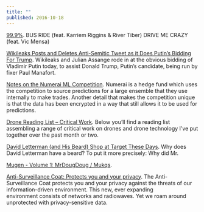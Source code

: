 ```yaml
---
title: ""
published: 2016-10-18
---
```


<a href="http://kaytranada.com/" target="_blank">99.9%</a>. BUS RIDE (feat. Karriem Riggins & River Tiber)  DRIVE ME CRAZY (feat. Vic Mensa)


<a href="http://heatst.com/politics/wikileaks-posts-and-deletes-anti-semitic-tweet-as-it-does-putins-bidding-for-trump/" target="_blank">Wikileaks Posts and Deletes Anti-Semitic Tweet as it Does Putin’s Bidding For Trump</a>. Wikileaks and Julian Assange rode in at the obvious bidding of Vladimir Putin today, to assist Donald Trump, Putin’s candidate, being run by fixer Paul Manafort.


<a href="https://medium.com/jim-fleming/notes-on-the-numerai-ml-competition-14e3d42c19f3#.an4e6boo3" target="_blank">Notes on the Numerai ML Competition</a>. Numerai is a hedge fund which uses the competition to source predictions for a large ensemble that they use internally to make trades. Another detail that makes the competition unique is that the data has been encrypted in a way that still allows it to be used for predictions.


<a href="https://christopherjmiles.wordpress.com/2016/10/17/drone-reading-list/" target="_blank">Drone Reading List – Critical Work</a>. Below you’ll find a reading list assembling a range of critical work on drones and drone technology I’ve put together over the past month or two.


<a href="http://www.nytimes.com/2016/10/23/arts/television/david-letterman-late-show-retirement.html#commentsContainer" target="_blank">David Letterman (and His Beard) Shop at Target These Days</a>. Why does David Letterman have a beard? To put it more precisely: Why did Mr.


<a href="https://mugenseries.bandcamp.com/album/mugen-volume-1-mrdougdoug-mukqs" target="_blank">Mugen - Volume 1: MrDougDoug / Mukqs</a>. 


<a href="https://www.kickstarter.com/projects/872955472/anti-surveillance-coat-protects-you-and-your-priva" target="_blank">Anti-Surveillance Coat: Protects you and your privacy</a>. The Anti-Surveillance Coat protects you and your privacy against the threats of our information-driven environment. This new, ever expanding environment consists of networks and radiowaves. Yet we roam around unprotected with privacy-sensitive data.









